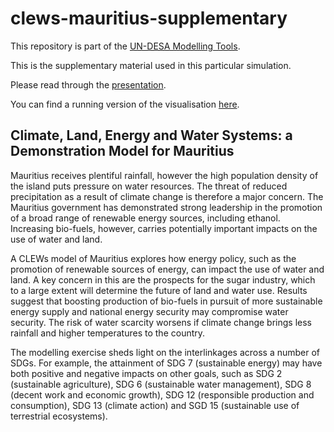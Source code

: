 # clews-mauritius-supplementary

This repository is part of the [UN-DESA Modelling Tools](https://un-desa-modelling.github.io/).

This is the supplementary material used in this particular simulation.

Please read through the
[presentation](https://un-desa-modelling.github.io/clews-mauritius-presentation/).

You can find a running version of the visualisation
[here](http://un-desa-modelling.github.io/clews-mauritius-visualisation/).


## Climate, Land, Energy and Water Systems: a Demonstration Model for Mauritius

Mauritius receives plentiful rainfall, however the high population
density of the island puts pressure on water resources. The threat of
reduced precipitation as a result of climate change is therefore a
major concern. The Mauritius government has demonstrated strong
leadership in the promotion of a broad range of renewable energy
sources, including ethanol. Increasing bio-fuels, however, carries
potentially important impacts on the use of water and land.

A CLEWs model of Mauritius explores how energy policy, such as the
promotion of renewable sources of energy, can impact the use of water
and land. A key concern in this are the prospects for the sugar
industry, which to a large extent will determine the future of land
and water use. Results suggest that boosting production of bio-fuels
in pursuit of more sustainable energy supply and national energy
security may compromise water security. The risk of water scarcity
worsens if climate change brings less rainfall and higher temperatures
to the country.

The modelling exercise sheds light on the interlinkages across a
number of SDGs. For example, the attainment of SDG 7 (sustainable
energy) may have both positive and negative impacts on other goals,
such as SDG 2 (sustainable agriculture), SDG 6 (sustainable water
management), SDG 8 (decent work and economic growth), SDG 12
(responsible production and consumption), SDG 13 (climate action) and
SGD 15 (sustainable use of terrestrial ecosystems).
